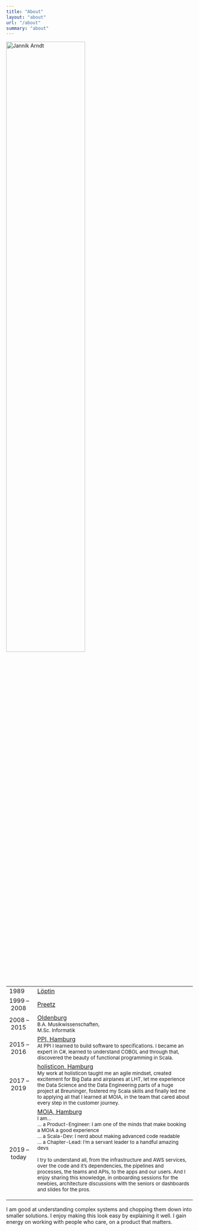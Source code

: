 ```yaml
---
title: "About"
layout: "about"
url: "/about"
summary: "about"
---
```


<a href="/jannik.jpg"><img src="/jannik.jpg#center" alt="Jannik Arndt" width="65%"></a>

|                        |   |
|---                     |---|
|                  1989  | [Löptin](https://de.wikipedia.org/wiki/Löptin) |
| 1999&nbsp;–&nbsp;2008  | [Preetz](https://www.fsg-preetz.de) |
| 2008&nbsp;–&nbsp;2015  | [Oldenburg](https://www.uni-oldenburg.de)<br><small>B.A. Musikwissenschaften, <br>M.Sc. Informatik</small> |
| 2015&nbsp;–&nbsp;2016  | [PPI, Hamburg](https://www.ppi.de) <br><small>At PPI I learned to build software to specifications. I became an expert in C#, learned to understand COBOL and through that, discovered the beauty of functional programming in Scala.</small>  |
| 2017&nbsp;–&nbsp;2019  | [holisticon, Hamburg](https://www.holisticon.de)<br><small>My work at holisticon taught me an agile mindset, created excitement for Big Data and airplanes at LHT, let me experience the Data Science and the Data Engineering parts of a huge project at Breuninger, fostered my Scala skills and finally led me to applying all that I learned at MOIA, in the team that cared about every step in the customer journey.</small> |
| 2019&nbsp;–&nbsp;today | [MOIA, Hamburg](https://www.moia.io)<br><small>I am…<br>… a Product-Engineer: I am one of the minds that make booking a MOIA a good experience<br>… a Scala-Dev: I nerd about making advanced code readable<br>… a Chapter-Lead: I’m a servant leader to a handful amazing devs<br><br>I try to understand all, from the infrastructure and AWS services, over the code and it’s dependencies, the pipelines and processes, the teams and APIs, to the apps and our users. And I enjoy sharing this knowledge, in onboarding sessions for the newbies, architecture discussions with the seniors or dashboards and slides for the pros.<br><br></small> |

I am good at understanding complex systems and chopping them down into smaller solutions. I enjoy making this look easy by explaining it well. 
I gain energy on working with people who care, on a product that matters. 